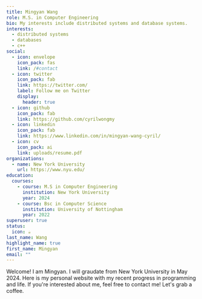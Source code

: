 ```yaml
---
title: Mingyan Wang
role: M.S. in Computer Engineering
bio: My interests include distributed systems and database systems.
interests:
  - distributed systems
  - databases
  - c++
social:
  - icon: envelope
    icon_pack: fas
    link: /#contact
  - icon: twitter
    icon_pack: fab
    link: https://twitter.com/
    label: Follow me on Twitter
    display:
      header: true
  - icon: github
    icon_pack: fab
    link: https://github.com/cyrilwongmy
  - icon: linkedin
    icon_pack: fab
    link: https://www.linkedin.com/in/mingyan-wang-cyril/
  - icon: cv
    icon_pack: ai
    link: uploads/resume.pdf
organizations:
  - name: New York University
    url: https://www.nyu.edu/
education:
  courses:
    - course: M.S in Computer Engineering
      institution: New York University
      year: 2024
    - course: Bsc in Computer Science
      institution: University of Nottingham
      year: 2022
superuser: true
status:
  icon: ☕️
last_name: Wang
highlight_name: true
first_name: Mingyan
email: ""
---
```

W﻿elcome! I am Mingyan. I will graudate from New York University in May 2024. Here is my personal website with my recent progress in programming and life. If you're interested about me, feel free to contact me! Let's grab a coffee.
